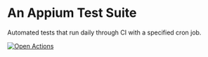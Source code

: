 # An Appium Test Suite
Automated tests that run daily through CI with a specified cron job.

 [![Open Actions](https://img.shields.io/badge/Open-Actions-brightgreen?style=for-the-badge)](https://github.com/nKashev/Appium-Color-Notepad-Tests/actions)
